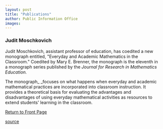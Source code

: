 ```yaml
---
layout: post
title: "Publications"
author: Public Information Office
images:
---
```


### Judit Moschkovich

Judit Moschkovich, assistant professor of education, has coedited a new monograph entitled, "Everyday and Academic Mathematics in the Classroom." Coedited by Mary E. Brenner, the monograph is the eleventh in a monograph series published by the _Journal for Research in Mathematics Education._

The monograph_ _focuses on what happens when everyday and academic mathematical practices are incorporated into classroom instruction. It provides a theoretical basis for evaluating the advantages and disadvantages of using everyday mathematical activities as resources to extend students' learning in the classroom.

[Return to Front Page][1]


[1]: ../../index.html

[source](http://www1.ucsc.edu/currents/01-02/06-24/publications.html "Permalink to publications")
